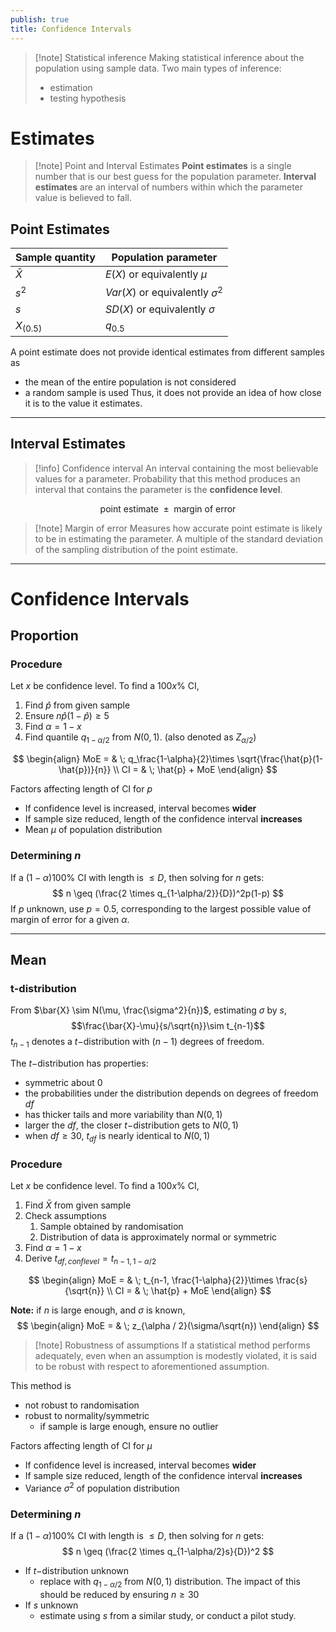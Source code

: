 ```yaml
---
publish: true
title: Confidence Intervals
---
```

> [!note] Statistical inference
> Making statistical inference about the population using sample data.
> Two main types of inference:
> - estimation
> - testing hypothesis

# Estimates

> [!note] Point and Interval Estimates
> **Point estimates** is a single number that is our best guess for the population parameter.
> **Interval estimates** are an interval of numbers within which the parameter value is believed to fall.

## Point Estimates

| Sample quantity | Population parameter                |
| --------------- | ----------------------------------- |
| $\bar X$        | $E(X)$ or equivalently $\mu$        |
| $s^2$           | $Var(X)$ or equivalently $\sigma^2$ |
| $s$             | $SD(X)$ or equivalently $\sigma$    |
| $X_{(0.5)}$     | $q_{0.5}$                           |

A point estimate does not provide identical estimates from different samples as
- the mean of the entire population is not considered
- a random sample is used
Thus, it does not provide an idea of how close it is to the value it estimates.

---
## Interval Estimates

> [!info] Confidence interval
> An interval containing the most believable values for a parameter. Probability that this method produces an interval that contains the parameter is the **confidence level**. 

$$ \text{point estimate } \pm \text{ margin of error}$$

> [!note] Margin of error
> Measures how accurate point estimate is likely to be in estimating the parameter. 
> A multiple of the standard deviation of the sampling distribution of the point estimate.

---
# Confidence Intervals
## Proportion

### Procedure

Let $x$ be confidence level. To find a $100x\%$ CI,
1. Find $\hat{p}$ from given sample
2. Ensure $n\hat{p}(1 - \hat{p})\geq 5$
3. Find $\alpha = 1 -x$
4. Find quantile $q_{1 - \alpha/2}$ from $N(0, 1)$.
   (also denoted as $Z_{\alpha/2}$)

$$
\begin{align}
MoE = & \; q_\frac{1-\alpha}{2}\times \sqrt{\frac{\hat{p}(1-\hat{p})}{n}} \\
CI = & \; \hat{p} + MoE
\end{align}
$$

Factors affecting length of CI for $p$
- If confidence level is increased, interval becomes **wider**
- If sample size reduced, length of the confidence interval **increases**
- Mean $\mu$ of population distribution

### Determining $n$

If a $(1-\alpha)100\%$ CI with length is $\leq D$, then solving for $n$ gets:
$$
n \geq (\frac{2 \times q_{1-\alpha/2}}{D})^2p(1-p)
$$
If $p$ unknown, use $p = 0.5$, corresponding to the largest possible value of margin of error for a given $\alpha$.

---
## Mean
### t-distribution


From $\bar{X} \sim N(\mu, \frac{\sigma^2}{n})$, estimating $\sigma$ by $s$,
$$\frac{\bar{X}-\mu}{s/\sqrt{n}}\sim t_{n-1}$$
$t_{n-1}$ denotes a $t-$distribution with $(n-1)$ degrees of freedom.


The $t-$distribution has properties:
- symmetric about $0$
- the probabilities under the distribution depends on degrees of freedom $df$
- has thicker tails and more variability than $N(0,1)$
- larger the $df$, the closer $t-$distribution gets to $N(0,1)$
- when $df \geq 30$, $t_{df}$ is nearly identical to $N(0,1)$

### Procedure

Let $x$ be confidence level. To find a $100x\%$ CI,
1. Find $\bar{X}$ from given sample
2. Check assumptions
	1. Sample obtained by randomisation
	2. Distribution of data is approximately normal or symmetric
3. Find $\alpha = 1 -x$
4. Derive $t_{df, conflevel} = t_{n-1, 1 - \alpha/2}$

$$
\begin{align}
MoE = & \; t_{n-1, \frac{1-\alpha}{2}}\times \frac{s}{\sqrt{n}} \\
CI = & \; \hat{p} + MoE
\end{align}
$$

**Note:** if $n$ is large enough, and $\sigma$ is known, 
$$
\begin{align}
MoE = & \; z_{\alpha / 2}(\sigma/\sqrt{n})
\end{align}
$$
> [!note] Robustness of assumptions
> If a statistical method performs adequately, even when an assumption is modestly violated, it is said to be robust with respect to aforementioned assumption.

This method is
- not robust to randomisation
- robust to normality/symmetric
	- if sample is large enough, ensure no outlier

Factors affecting length of CI for $\mu$
- If confidence level is increased, interval becomes **wider**
- If sample size reduced, length of the confidence interval **increases**
- Variance $\sigma^2$ of population distribution

### Determining $n$

If a $(1-\alpha)100\%$ CI with length is $\leq D$, then solving for $n$ gets:
$$
n \geq (\frac{2 \times q_{1-\alpha/2}s}{D})^2
$$

- If $t-$distribution unknown
	- replace with $q_{1-\alpha/2}$ from $N(0,1)$ distribution. The impact of this should be reduced by ensuring $n \geq 30$
- If $s$ unknown
	- estimate using $s$ from a similar study, or conduct a pilot study.